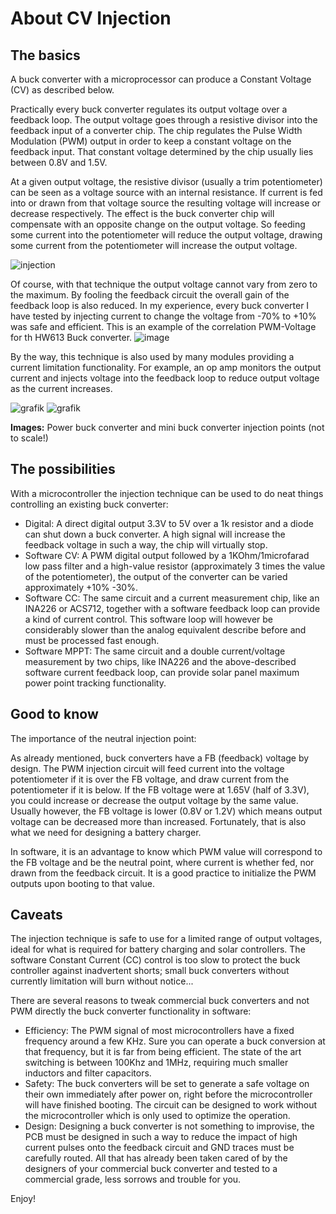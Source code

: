 # About CV Injection

## The basics
A buck converter with a microprocessor can produce a Constant Voltage (CV) as described below.

Practically every buck converter regulates its output voltage over a feedback loop.
The output voltage goes through a resistive divisor into the feedback input of a converter chip. The chip regulates the Pulse Width Modulation (PWM) output in order to keep a constant voltage on the feedback input. That constant voltage determined by the chip usually lies between 0.8V and 1.5V.

At a given output voltage, the resistive divisor (usually a trim potentiometer) can be seen as a voltage source with an internal resistance.
If current is fed into or drawn from that voltage source the resulting voltage will increase or decrease respectively.
The effect is the buck converter chip will compensate with an opposite change on the output voltage. 
So feeding some current into the potentiometer will reduce the output voltage, drawing some current from the potentiometer will increase the output voltage.

![injection](https://user-images.githubusercontent.com/14197155/103954043-a18d9000-5143-11eb-96a6-9f30876e3fec.jpg)

Of course, with that technique the output voltage cannot vary from zero to the maximum. By fooling the feedback circuit the overall gain of the feedback loop is also reduced.
In my experience, every buck converter I have tested by injecting current to change the voltage from -70% to +10% was safe and efficient.
This is an example of the correlation PWM-Voltage for th HW613 Buck converter.
![image](https://user-images.githubusercontent.com/14197155/105856555-aa0e1380-5fe9-11eb-8df3-5ba0f8b9e277.png)

By the way, this technique is also used by many modules providing a current limitation functionality. For example, an op amp monitors the output current and injects
voltage into the feedback loop to reduce output voltage as the current increases.

![grafik](https://user-images.githubusercontent.com/14197155/104091179-195ed600-527c-11eb-95ee-f5080a87a2b8.png) 
![grafik](https://user-images.githubusercontent.com/14197155/104006108-59ec2000-51a6-11eb-913e-a121d4db0a9b.png)

**Images:** Power buck converter and mini buck converter injection points (not to scale!)

## The possibilities
With a microcontroller the injection technique can be used to do neat things controlling an existing buck converter:
- Digital: A direct digital output 3.3V to 5V over a 1k resistor and a diode can shut down a buck converter. A high signal will increase the feedback voltage in such a way, the chip will virtually stop. 
- Software CV: A PWM digital output followed by a 1KOhm/1microfarad low pass filter and a high-value resistor (approximately 3 times the value of the potentiometer), the output of the converter can be varied approximately +10% -30%. 
- Software CC: The same circuit and a current measurement chip, like an INA226 or ACS712, together with a software feedback loop can provide a kind of
current control. This software loop will however be considerably slower than the analog equivalent describe before and must be processed fast enough. 
- Software MPPT: The same circuit and a double current/voltage measurement by two chips, like INA226 and the above-described software current feedback loop, can provide solar panel maximum power point tracking functionality. 

## Good to know
The importance of the neutral injection point: 

As already mentioned, buck converters have a FB (feedback) voltage by design. The PWM injection circuit will feed current into the voltage potentiometer if it is over the FB voltage, and draw current from the potentiometer if it is below. If the FB voltage were at 1.65V (half of 3.3V), you could increase or decrease the output voltage by the same value. Usually however, the FB voltage is lower (0.8V or 1.2V) which means output voltage can be decreased more than increased. Fortunately, that is also what we need for designing a battery charger.

In software, it is an advantage to know which PWM value will correspond to the FB voltage and be the neutral point, where current is whether fed, nor drawn from the feedback circuit. It is a good practice to initialize the PWM outputs upon booting to that value.

## Caveats

The injection technique is safe to use for a limited range of output voltages, ideal for what is required for battery charging and solar controllers.
The software Constant Current (CC) control is too slow to protect the buck controller against inadvertent shorts; small buck converters without currently limitation will burn without notice...

There are several reasons to tweak commercial buck converters and not PWM directly the buck converter functionality in software:
- Efficiency: The PWM signal of most microcontrollers have a fixed frequency around a few KHz. Sure you can operate a buck conversion at that frequency, but it is far from being efficient. The state of the art switching is between 100Khz and 1MHz, requiring much smaller inductors and filter capacitors.
- Safety: The buck converters will be set to generate a safe voltage on their own immediately after power on, right before the microcontroller will have finished booting. The circuit can be designed to work without the microcontroller which is only used to optimize the operation.
- Design: Designing a buck converter is not something to improvise, the PCB must be designed in such a way to reduce the impact of high current pulses onto the feedback circuit and GND traces must be carefully routed. All that has already been taken cared of by the designers of your commercial buck converter and tested to a commercial grade, less sorrows and trouble for you.



Enjoy!
